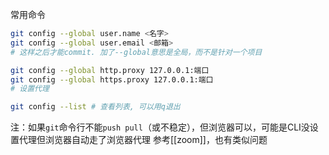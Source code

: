 常用命令
```sh
git config --global user.name <名字>
git config --global user.email <邮箱>
# 这样之后才能commit. 加了--global意思是全局，而不是针对一个项目

git config --global http.proxy 127.0.0.1:端口
git config --global https.proxy 127.0.0.1:端口
# 设置代理

git config --list # 查看列表, 可以用q退出
```
注：如果`git`命令行不能`push pull`（或不稳定），但浏览器可以，可能是CLI没设置代理但浏览器自动走了浏览器代理
参考[[zoom]]，也有类似问题